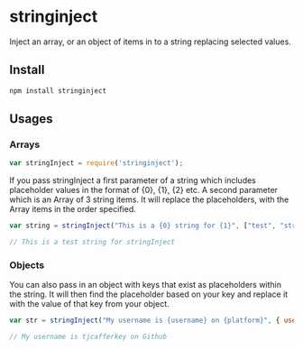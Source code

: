 # stringinject
Inject an array, or an object of items in to a string replacing selected values.

## Install ##

``` bash
npm install stringinject
```

## Usages ##

### Arrays ###

```javascript
var stringInject = require('stringinject');
```

If you pass stringInject a first parameter of a string which includes placeholder values in the format of {0}, {1}, {2} etc. A second parameter which is an Array of 3 string items. It will replace the placeholders, with the Array items in the order specified.

```javascript
var string = stringInject("This is a {0} string for {1}", ["test", "stringInject"]);

// This is a test string for stringInject
```

### Objects ###

You can also pass in an object with keys that exist as placeholders within the string. It will then find the placeholder based on your key and replace it with the value of that key from your object.

```javascript
var str = stringInject("My username is {username} on {platform}", { username: "tjcafferkey", platform: "GitHub" });

// My username is tjcafferkey on Github
```